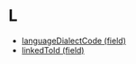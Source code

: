 # L

* [languageDialectCode (field)](../../../240452980.html)
* [linkedToId (field)](../../../28739285.html)

